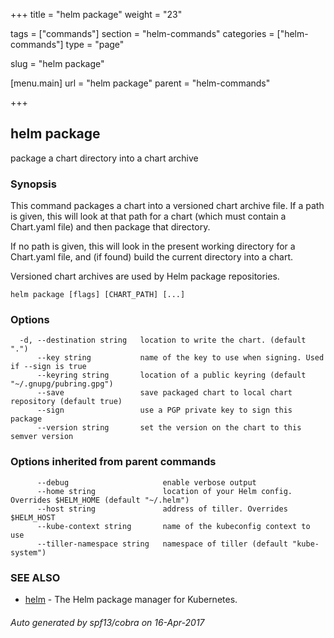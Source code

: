 +++
title = "helm package"
weight = "23"

tags = ["commands"]
section = "helm-commands"
categories = ["helm-commands"]
type = "page"

slug = "helm package"

[menu.main]
  url = "helm package"
  parent = "helm-commands"

+++

## helm package

package a chart directory into a chart archive

### Synopsis



This command packages a chart into a versioned chart archive file. If a path
is given, this will look at that path for a chart (which must contain a
Chart.yaml file) and then package that directory.

If no path is given, this will look in the present working directory for a
Chart.yaml file, and (if found) build the current directory into a chart.

Versioned chart archives are used by Helm package repositories.


```
helm package [flags] [CHART_PATH] [...]
```

### Options

```
  -d, --destination string   location to write the chart. (default ".")
      --key string           name of the key to use when signing. Used if --sign is true
      --keyring string       location of a public keyring (default "~/.gnupg/pubring.gpg")
      --save                 save packaged chart to local chart repository (default true)
      --sign                 use a PGP private key to sign this package
      --version string       set the version on the chart to this semver version
```

### Options inherited from parent commands

```
      --debug                     enable verbose output
      --home string               location of your Helm config. Overrides $HELM_HOME (default "~/.helm")
      --host string               address of tiller. Overrides $HELM_HOST
      --kube-context string       name of the kubeconfig context to use
      --tiller-namespace string   namespace of tiller (default "kube-system")
```

### SEE ALSO
* [helm](helm.md)	 - The Helm package manager for Kubernetes.

###### Auto generated by spf13/cobra on 16-Apr-2017
